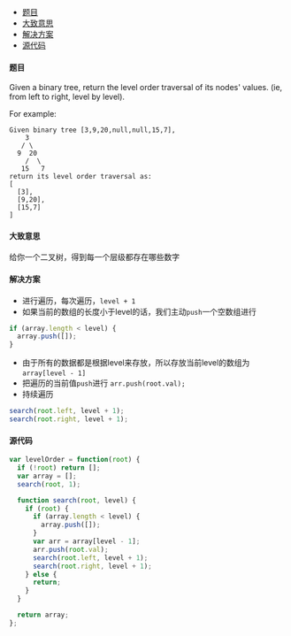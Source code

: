 -	[题目](#题目)
-	[大致意思](#大致意思)
-	[解决方案](#解决方案)
-	[源代码](#源代码)

#### 题目

Given a binary tree, return the level order traversal of its nodes' values. (ie, from left to right, level by level).

For example:

```
Given binary tree [3,9,20,null,null,15,7],
    3
   / \
  9  20
    /  \
   15   7
return its level order traversal as:
[
  [3],
  [9,20],
  [15,7]
]
```

#### 大致意思

给你一个二叉树，得到每一个层级都存在哪些数字

#### 解决方案

-	进行遍历，每次遍历，`level + 1`
-	如果当前的数组的长度小于level的话，我们主动`push`一个空数组进行

```js
if (array.length < level) {
  array.push([]);
}
```

-	由于所有的数据都是根据level来存放，所以存放当前level的数组为 `array[level - 1]`
-	把遍历的当前值`push`进行 `arr.push(root.val);`
-	持续遍历

```js
search(root.left, level + 1);
search(root.right, level + 1);
```

#### 源代码

```js
var levelOrder = function(root) {
  if (!root) return [];
  var array = [];
  search(root, 1);

  function search(root, level) {
    if (root) {
      if (array.length < level) {
        array.push([]);
      }
      var arr = array[level - 1];
      arr.push(root.val);
      search(root.left, level + 1);
      search(root.right, level + 1);
    } else {
      return;
    }
  }

  return array;
};
```
